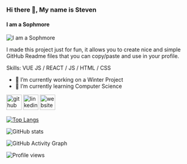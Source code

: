 ### Hi there 👋, My name is Steven
#### I am a Sophmore
![I am a Sophmore](https://arturssmirnovs.github.io/github-profile-readme-generator/images/banner.png)

I made this project just for fun, it allows you to create nice and simple GitHub Readme files that you can copy/paste and use in your profile.

Skills: VUE JS / REACT / JS / HTML / CSS

- 🔭 I’m currently working on a Winter Project 
- 🌱 I’m currently learning Computer Science  


[<img src='https://cdn.jsdelivr.net/npm/simple-icons@3.0.1/icons/github.svg' alt='github' height='40'>](https://github.com/https://github.com/syoon291)  [<img src='https://cdn.jsdelivr.net/npm/simple-icons@3.0.1/icons/linkedin.svg' alt='linkedin' height='40'>](https://www.linkedin.com/in/https://www.linkedin.com/in/steven-y-916268180//)  [<img src='https://cdn.jsdelivr.net/npm/simple-icons@3.0.1/icons/icloud.svg' alt='website' height='40'>](...) 

[![Top Langs](https://github-readme-stats.vercel.app/api/top-langs/?username=https://github.com/syoon291)](https://github.com/syoon291/github-readme-stats)

![GitHub stats](https://github-readme-stats.vercel.app/api?username=https://github.com/syoon291&show_icons=true)  

![GitHub Activity Graph](https://activity-graph.herokuapp.com/graph?username=https://github.com/syoon291)  

![Profile views](https://gpvc.arturio.dev/https://github.com/syoon291)  
